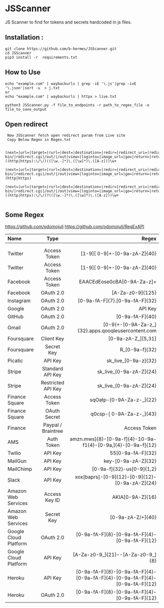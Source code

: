 # JSScanner
JS Scanner to find for tokens and secrets hardcoded in js files.

## Installation :
```
git clone https://github.com/b-hermes/JSScanner.git
cd JSScanner
pip3 install -r  requirements.txt
```


## How to Use

```
echo "example.com" | waybackurls | grep -iE '\.js'|grep -ivE '\.json'|sort -u  > j.txt
or
echo "example.com" | waybackurls | httpx > live.txt

```
```
python3 JSScanner.py -f file_to_endpoints -r path_to_regex_file -o file_to_save_output

```
## Open redirect 

```
 Now JSScanner fetch open redirect param from Live site
 Copy Below Regex in Regex.txt
 
 (next=|url=|target=|rurl=|dest=|destination=|redir=|redirect_uri=|redirect_url=|redirect=|/redirect/|cgi-bin/|redirect.cgi|/out/|/out|view=|loginto=|image_url=|go=|return=|returnTo=|return_to=|checkout_url=|dest=|redirect=|uri=|path=|continue=|url=|window=|to=|out=|view=|dir=|show=|navigation=|Open=|url=|file=|val=|validate=|domain=|callback=|return=|page=|feed=|host=|port=|next=|data=|reference=|site=)((http|https):\/\/)(([\w.-]*)\.([\w]*)\.([A-z]))\w+
 
(next=|url=|target=|rurl=|dest=|destination=|redir=|redirect_uri=|redirect_url=|redirect=|/redirect/|cgi-bin/|redirect.cgi|/out/|/out|view=|loginto=|image_url=|go=|return=|returnTo=|return_to=|checkout_url=|dest=|redirect=|uri=|path=|continue=|url=|window=|to=|out=|view=|dir=|show=|navigation=|Open=|url=|file=|val=|validate=|domain=|callback=|return=|page=|feed=|host=|port=|next=|data=|reference=|site=)(http|https)

(next=|url=|target=|rurl=|dest=|destination=|redir=|redirect_uri=|redirect_url=|redirect=|/redirect/|cgi-bin/|redirect.cgi|/out/|/out|view=|loginto=|image_url=|go=|return=|returnTo=|return_to=|checkout_url=|dest=|redirect=|uri=|path=|continue=|url=|window=|to=|out=|view=|dir=|show=|navigation=|Open=|url=|file=|val=|validate=|domain=|callback=|return=|page=|feed=|host=|port=|next=|data=|reference=|site=)((http|https):\/\/)?(([\w.-]*)\.([\w]*)\.([A-z]))\w+


```
## Some Regex 
https://github.com/odomojuli
https://github.com/odomojuli/RegExAPI


| Name | Type | Regex |
| :---         |     :---:      |          ---: |
|    |     |    |
|     |       |      |
| Twitter      | Access Token    | [1-9][ 0-9]+-[0-9a-zA-Z]{40}  |
| Twitter	| Access Token | [1-9][ 0-9]+-[0-9a-zA-Z]{40}|	
| Facebook	| Access Token	| EAACEdEose0cBA[0-9A-Za-z]+| 	
| Facebook	| OAuth 2.0	| [A-Za-z0-9]{125}| login/access-tokens/ |
| Instagram	| OAuth 2.0	| [0-9a-fA-F]{7}.[0-9a-fA-F]{32}| 
| Google	| OAuth 2.0 | API Key	| AIza[0-9A-Za-z-_]{35}	| 
| GitHub	| OAuth 2.0	| [0-9a-fA-F]{40}|
| Gmail	| OAuth 2.0	| [0-9(+-[0-9A-Za-z_]{32}.apps.qooqleusercontent.com| 	
| Foursquare	| Client Key	| [0-9a-zA-Z_][5,31]| 	
| Foursquare	| Secret Key	| R_[0-9a-f]{32}| 	
| Picatic	| API Key	| sk_live_[0-9a-z]{32}| 	
| Stripe	| Standard API Key	| sk_live_(0-9a-zA-Z]{24}| 	
| Stripe	| Restricted API Key	| sk_live_(0-9a-zA-Z]{24}| 	
| Finance	Square	| Access Token	| sqOatp-[0-9A-Za-z-_]{22}| 	
| Finance	Square	| OAuth Secret	| q0csp-[ 0-9A-Za-z-_]{43}| 	
| Finance	| Paypal / Braintree	| Access Token	| access_token,production$[0-9a-z]{161[0-9a,]{32}| 	
| AMS	| Auth Token	| amzn.mws]{8}-[0-9a-f]{4}-10-9a-f1{4}-[0-9a,]{4}-[0-9a-f]{12}| 	
| Twilio	| API Key  | 55[0-9a-fA-F]{32}| 	
| MailGun	| API Key	| key-[0-9a-zA-Z]{32}| 
| MailChimp	| API Key	| [0-9a-f]{32}-us[0-9]{1,2}| 	
| Slack	| API Key	| xox[baprs]-[0-9]{12}-[0-9]{12}-[0-9a-zA-Z]{24}| 	
| Amazon Web Services	| Access Key ID	| AKIA[0-9A-Z]{16}| 	
| Amazon Web Services	| Secret Key	| [0-9a-zA-Z/+]{40}| 	
| Google Cloud Platform	| OAuth 2.0	| [0-9a-fA-F]{8}-[0-9a-fA-F]{4}-[0-9a-fA-F]{12}| 	
| Google Cloud Platform	| API Key	| [A-Za-z0-9_]{21}--[A-Za-z0-9_]{8}| 	
| Heroku	| API Key	| [0-9a-fA-F]{8}-[0-9a-fA-F]{4}-[0-9a-fA-F]{4}-[0-9a-fA-F]{4}-[0-9a-fA-F]{12}| 	
| Heroku	| OAuth 2.0	| [0-9a-fA-F]{8}-[0-9a-fA-F]{4}-[0-9a-fA-F]{12}| 

